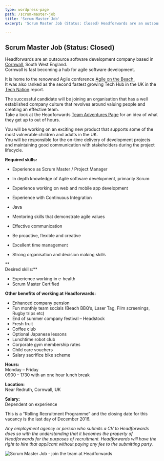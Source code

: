 ```yaml
---
type: wordpress-page
path: /scrum-master-job
title: 'Scrum Master Job'
excerpt: 'Scrum Master Job (Status: Closed) Headforwards are an outsource software development company based in Cornwall, South West England. Cornwall is fast becoming a hub for agile software development. It is home to the renowned Agile conference Agile on the Beach. It was also ranked as the second fastest growing Tech Hub in the UK in the Tech …'

---
```

Scrum Master Job (Status: Closed)
---------------------------------

Headforwards are an outsource software development company based in [Cornwall](https://www.lonelyplanet.com/england/southwest-england/cornwall), South West England.  
Cornwall is fast becoming a hub for agile software development.

It is home to the renowned Agile conference [Agile on the Beach.](http://agileonthebeach.com/)  
It was also ranked as the second fastest growing Tech Hub in the UK in the [Tech Nation](http://www.techcityuk.com//headforwards.com/wp-content/uploads/2016/02/Tech-Nation-2016_FINAL-ONLINE-1.pdf) report.

The successful candidate will be joining an organisation that has a well established company culture that revolves around valuing people and creating an effective team.  
Take a look at the Headforwards [Team Adventures Page](http://www.headforwards.com/category/team-adventures/) for an idea of what they get up to out of hours.

You will be working on an exciting new product that supports some of the most vulnerable children and adults in the UK.  
You will be responsible for the on-time delivery of development projects and maintaining good communication with stakeholders during the project lifecycle.

**Required skills:**

*   Experience as Scrum Master / Project Manager  
    
*   In depth knowledge of Agile software development, primarily Scrum
*   Experience working on web and mobile app development
*   Experience with Continuous Integration
*   Java
*   Mentoring skills that demonstrate agile values
*   Effective communication
*   Be proactive, flexible and creative
*   Excellent time management
*   Strong organisation and decision making skills

**  
Desired skills:**

*   Experience working in e-health
*   Scrum Master Certified

**Other benefits of working at Headforwards:**

*   Enhanced company pension
*   Fun monthly team socials (Beach BBQ’s, Laser Tag, Film screenings, Rugby trips etc)
*   End of summer company festival – Headstock
*   Fresh fruit
*   Coffee club
*   Optional Japanese lessons
*   Lunchtime robot club
*   Corporate gym membership rates
*   Child care vouchers
*   Salary sacrifice bike scheme

**Hours:**  
Monday – Friday  
0900 – 1730 with an one hour lunch break

**Location:**  
Near Redruth, Cornwall, UK

**Salary:**  
Dependent on experience

This is a “Rolling Recruitment Programme” and the closing date for this vacancy is the last day of December 2016.

_Any employment agency or person who submits a CV to Headforwards does so with the understanding that it becomes the property of Headforwards for the purposes of recruitment. Headforwards will have the right to hire that applicant without paying any fee to the submitting party._

![Scrum Master Job - join the team at Headforwards ](//headforwards.com/wp-content/uploads/2016/06/SGP1423.jpg)
